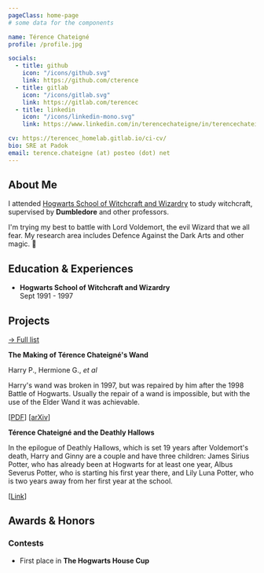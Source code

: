 ```yaml
---
pageClass: home-page
# some data for the components

name: Térence Chateigné
profile: /profile.jpg

socials:
  - title: github
    icon: "/icons/github.svg"
    link: https://github.com/cterence
  - title: gitlab
    icon: "/icons/gitlab.svg"
    link: https://gitlab.com/terencec
  - title: linkedin
    icon: "/icons/linkedin-mono.svg"
    link: https://www.linkedin.com/in/terencechateigne/in/terencechateigne

cv: https://terencec_homelab.gitlab.io/ci-cv/
bio: SRE at Padok
email: terence.chateigne (at) posteo (dot) net
---
```


<ProfileSection :frontmatter="$page.frontmatter" />

## About Me

I attended [Hogwarts School of Witchcraft and Wizardry](https://en.wikipedia.org/wiki/Hogwarts) to study witchcraft, supervised by **Dumbledore** and other professors.

I'm trying my best to battle with Lord Voldemort, the evil Wizard that we all fear. My research area includes Defence Against the Dark Arts and other magic. :dizzy:

## Education & Experiences

- **Hogwarts School of Witchcraft and Wizardry** <br/>
  Sept 1991 - 1997

## Projects

[→ Full list](/projects/)

<ProjectCard image="/projects/1.png" hideBorder=true>

**The Making of Térence Chateigné's Wand**

Harry P., Hermione G., _et al_

Harry's wand was broken in 1997, but was repaired by him after the 1998 Battle of Hogwarts. Usually the repair of a wand is impossible, but with the use of the Elder Wand it was achievable.

[[PDF](https://www.google.com)] [[arXiv](https://arxiv.org)]

</ProjectCard>

<ProjectCard hideBorder=true>

**Térence Chateigné and the Deathly Hallows**

In the epilogue of Deathly Hallows, which is set 19 years after Voldemort's death, Harry and Ginny are a couple and have three children: James Sirius Potter, who has already been at Hogwarts for at least one year, Albus Severus Potter, who is starting his first year there, and Lily Luna Potter, who is two years away from her first year at the school.

[[Link](https://www.google.com)]

</ProjectCard>

## Awards & Honors

### Contests

- First place in **The Hogwarts House Cup**

<!-- Custom style for this page -->

<style lang="stylus">

.theme-container.home-page .page
  font-size 14px
  font-family "lucida grande", "lucida sans unicode", lucida, "Helvetica Neue", Helvetica, Arial, sans-serif;
  p
    margin 0 0 0.5rem
  p, ul, ol
    line-height normal
  a
    font-weight normal
  .theme-default-content:not(.custom) > h2
    margin-bottom 0.5rem
  .theme-default-content:not(.custom) > h2:first-child + p
    margin-top 0.5rem
  .theme-default-content:not(.custom) > h3
    padding-top 4rem

  /* Override */
  .md-card
    margin-top 0.5em
    .card-image
      padding 0.2rem
      img
        max-width 120px
        max-height 120px
    .card-content p
      -webkit-margin-after 0.2em

@media (max-width: 419px)
  .theme-container.home-page .page
    p, ul, ol
      line-height 1.5

    .md-card
      .card-image
        img 
          width 100%
          max-width 400px

</style>
